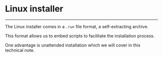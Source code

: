 # Linux installer

---

The Linux installer comes in a `.run` file format, a self-extracting archive.

This format allows us to embed scripts to facilitate the installation process.

One advantage is unattended installation which we will cover in this technical note.